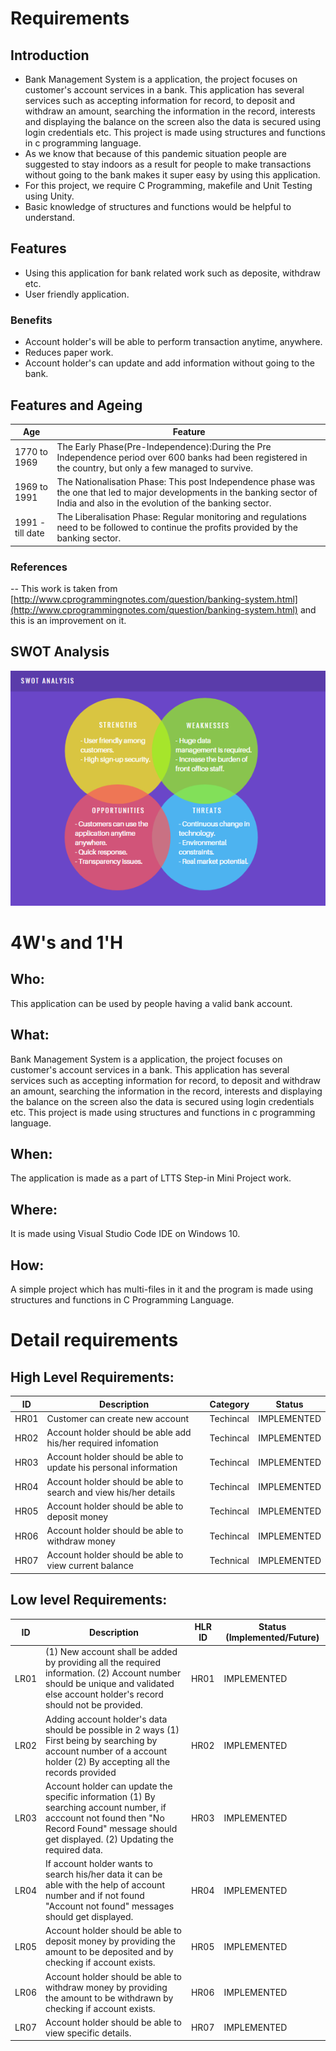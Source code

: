 # Requirements

## Introduction

 - Bank Management System is a application, the project focuses on customer's account services in a bank. This application has several services such as accepting information for record, to deposit and withdraw an amount, searching the information in the record, interests and displaying the balance on the screen also the data is secured using login credentials etc. This project is made using structures and functions in c programming language.
 - As we know that because of this pandemic situation people are suggested to stay indoors as a result for people to make transactions without going to the bank makes it super easy by using this application.
 - For this project, we require C Programming, makefile and Unit Testing using Unity.
 - Basic knowledge of structures and functions would be helpful to understand.

 ## Features
 
 - Using this application for bank related work such as deposite, withdraw etc.
 - User friendly application.
 
### Benefits

 - Account holder's will be able to perform transaction anytime, anywhere.
 - Reduces paper work.
 - Account holder's can update and add information without going to the bank.

## Features and Ageing 
| Age | Feature |
| ----- | ----- | 
| 1770 to 1969  |  The Early Phase(Pre-Independence):During the Pre Independence period over 600 banks had been registered in the country, but only a few managed to survive.  | 
| 1969 to 1991 | The Nationalisation Phase: This post Independence phase was the one that led to major developments in the banking sector of India and also in the evolution of the banking sector. | 
| 1991 - till date | The Liberalisation Phase: Regular monitoring and regulations need to be followed to continue the profits provided by the banking sector.| 



### References 
 -- This work is taken from [http://www.cprogrammingnotes.com/question/banking-system.html](http://www.cprogrammingnotes.com/question/banking-system.html) and this is an improvement on it.

## SWOT Analysis
![SWOT ANALYIS](https://github.com/Shriya-265054/Stepin-MiniProject/blob/main/.github/workflows/swot.PNG)

 # 4W's and 1'H
## Who:  
This application can be used by people having a valid bank account.
## What:
Bank Management System is a application, the project focuses on customer's account services in a bank. This application has several services such as accepting information for record, to deposit and withdraw an amount, searching the information in the record, interests and displaying the balance on the screen also the data is secured using login credentials etc. This project is made using structures and functions in c programming language.
## When:
The application is made as a part of LTTS Step-in Mini Project work.
## Where:
It is made using Visual Studio Code IDE on Windows 10.
## How:
A simple project which has multi-files in it and the program is made using structures and functions in C Programming Language.

# Detail requirements
## High Level Requirements: 
| ID | Description | Category | Status | 
| ----- | ----- | ------- | ---------|
| HR01 | Customer can create new account | Techincal | IMPLEMENTED | 
| HR02 | Account holder should be able add his/her required infomation | Techincal |  IMPLEMENTED  |
| HR03 | Account holder should be able to update his personal information | Techincal |  IMPLEMENTED  |
| HR04 | Account holder should be able to search and view his/her details | Techincal |  IMPLEMENTED  |
| HR05 | Account holder should be able to deposit money | Techincal |  IMPLEMENTED  |
| HR06 | Account holder should be able to withdraw money | Techincal |  IMPLEMENTED  |
| HR07 | Account holder should be able to view current balance | Technical | IMPLEMENTED |

##  Low level Requirements:
 
| ID | Description | HLR ID | Status (Implemented/Future) |
| ------ | --------- | ------ | ----- |
| LR01 | (1) New account shall be added by providing all the required information.                                                                                                        (2) Account number should be unique and validated else account holder's record should not be provided. | HR01 |  IMPLEMENTED  |
| LR02 | Adding account holder's data should be possible in 2 ways (1) First being by searching by account number of a account holder (2) By accepting all the records provided | HR02 |  IMPLEMENTED |
| LR03 | Account holder can update the specific information (1) By searching account number, if acccount not found then "No Record Found" message should get displayed. (2) Updating the required data. | HR03 |  IMPLEMENTED  |
| LR04 | If account holder wants to search his/her data it can be able with the help of account number and if not found "Account not found" messages should get displayed. | HR04 |  IMPLEMENTED  |
| LR05 | Account holder should be able to deposit money by providing the amount to be deposited and by checking if account exists. | HR05 |  IMPLEMENTED  |
| LR06 | Account holder should be able to withdraw money by providing the amount to be withdrawn by checking if account exists. | HR06 |  IMPLEMENTED  |
| LR07 | Account holder should be able to view specific details.  | HR07 |  IMPLEMENTED  |
